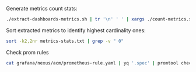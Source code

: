 
Generate metrics count stats:

```bash
./extract-dashboards-metrics.sh | tr '\n' ' ' | xargs ./count-metrics.sh > metrics-stats.txt
```

Sort extracted metrics to identify highest cardinality ones:

```bash
sort -k2,2nr metrics-stats.txt | grep -v " 0"
```


Check prom rules
```bash
cat grafana/nexus/acm/prometheus-rule.yaml | yq '.spec' | promtool check rules
```

